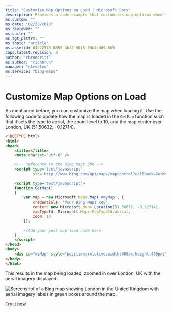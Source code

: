 ```yaml
---
title: "Customize Map Options on Load | Microsoft Docs"
description: Provides a code example that customizes map options when the map is loaded to set it to an aerial map that is zoomed in over London, UK.
ms.custom: ""
ms.date: "02/28/2018"
ms.reviewer: ""
ms.suite: ""
ms.tgt_pltfrm: ""
ms.topic: "article"
ms.assetid: 04d225f9-8850-4bf2-90f8-03b4cd09c6b9
caps.latest.revision: 3
author: "rbrundritt"
ms.author: "richbrun"
manager: "stevelom"
ms.service: "bing-maps"
---
```


# Customize Map Options on Load

As mentioned before, you can customize the map when loading it. Use the following code to update how the map is loaded in the `GetMap` function such that it sets the type to aerial, the zoom level to 10, and the map center over London, UK (51.50632, -0.12714).

```html
<!DOCTYPE html>
<html>
<head>
    <title></title>
    <meta charset="utf-8" />

    <!-- Reference to the Bing Maps SDK -->
    <script type='text/javascript'
            src='http://www.bing.com/api/maps/mapcontrol?callback=GetMap' async defer></script>
    
    <script type='text/javascript'>
    function GetMap()
    {
        var map = new Microsoft.Maps.Map('#myMap', {
            credentials: 'Your Bing Maps Key',
            center: new Microsoft.Maps.Location(51.50632, -0.12714),
            mapTypeId: Microsoft.Maps.MapTypeId.aerial,
            zoom: 10
        });

        //Add your post map load code here.
    }
    </script>
</head>
<body>
    <div id="myMap" style="position:relative;width:600px;height:400px;"></div>
</body>
</html>
```

This results in the map being loaded, zoomed in over London, UK with the aerial imagery displayed.

![Screenshot of a Bing map showing London in the United Kingdom with aerial imagery labels in green boxes around the map.](../../media/bmv8-mapoptionsonload.png)

[Try it now](https://www.bing.com/api/maps/sdk/mapcontrol/isdk#loadMapWithOptions+JS)